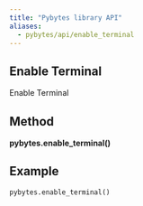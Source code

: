 ```yaml
---
title: "Pybytes library API"
aliases:
  - pybytes/api/enable_terminal
---
```


**Enable Terminal**
----
  Enable Terminal

**Method**
----
**pybytes.enable_terminal()**

**Example**
----
`pybytes.enable_terminal()`
